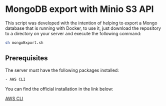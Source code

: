 # MongoDB export with Minio S3 API

This script was developed with the intention of helping to export a Mongo database that is running with Docker, to use it, just download the repository to a directory on your server and execute the following command:

```bash
sh mongoExport.sh
```

## Prerequisites

The server must have the following packages installed:

```bash
- AWS CLI
```
You can find the official installation in the link below:

[AWS CLI](https://docs.aws.amazon.com/cli/latest/userguide/getting-started-install.html)

